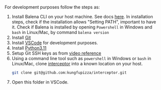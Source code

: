 For development purposes follow the steps as:
1. Install Balena CLI on your host machine. See docs [here](https://github.com/balena-io/balena-cli/blob/master/INSTALL.md). In installation steps, check if the installation allows "Setting PATH", important to have it. Check if Balena is installed by opening `Powershell` in Windows and `bash` in Linux/Mac, by command `balena version`
2. Install [Git](https://github.com/git-guides/install-git)
3. Install [VSCode](https://code.visualstudio.com/download) for development purposes.
4. Install [Python3.11](https://www.python.org/downloads/release/python-31110/)
5. Setup Git SSH keys as from [video reference](https://www.theserverside.com/blog/Coffee-Talk-Java-News-Stories-and-Opinions/GitHub-SSH-Key-Setup-Config-Ubuntu-Linux)
6. Using a command line tool such as `powershell` in Windows or `bash` in Linux/Mac, clone [interceptor](https://github.com/kungfupizza/interceptor) into a known location on your host.
    ```bash
    git clone git@github.com:kungfupizza/interceptor.git
    ```
7. Open this folder in VSCode.